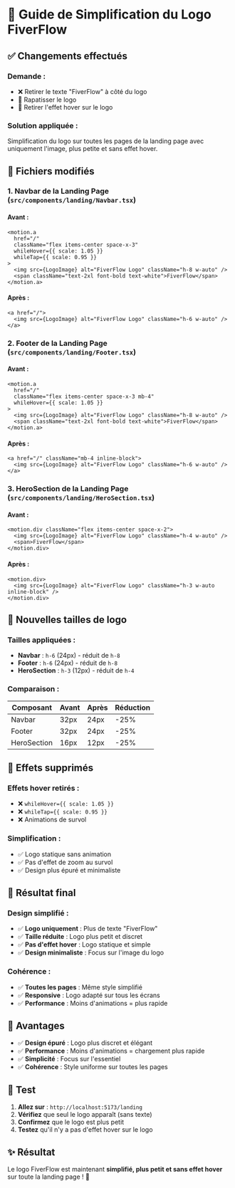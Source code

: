 # 🎨 Guide de Simplification du Logo FiverFlow

## ✅ Changements effectués

### **Demande :**
- ❌ Retirer le texte "FiverFlow" à côté du logo
- 📏 Rapatisser le logo
- 🚫 Retirer l'effet hover sur le logo

### **Solution appliquée :**
Simplification du logo sur toutes les pages de la landing page avec uniquement l'image, plus petite et sans effet hover.

## 🔧 Fichiers modifiés

### **1. Navbar de la Landing Page** (`src/components/landing/Navbar.tsx`)

#### **Avant :**
```tsx
<motion.a
  href="/"
  className="flex items-center space-x-3"
  whileHover={{ scale: 1.05 }}
  whileTap={{ scale: 0.95 }}
>
  <img src={LogoImage} alt="FiverFlow Logo" className="h-8 w-auto" />
  <span className="text-2xl font-bold text-white">FiverFlow</span>
</motion.a>
```

#### **Après :**
```tsx
<a href="/">
  <img src={LogoImage} alt="FiverFlow Logo" className="h-6 w-auto" />
</a>
```

### **2. Footer de la Landing Page** (`src/components/landing/Footer.tsx`)

#### **Avant :**
```tsx
<motion.a
  href="/"
  className="flex items-center space-x-3 mb-4"
  whileHover={{ scale: 1.05 }}
>
  <img src={LogoImage} alt="FiverFlow Logo" className="h-8 w-auto" />
  <span className="text-2xl font-bold text-white">FiverFlow</span>
</motion.a>
```

#### **Après :**
```tsx
<a href="/" className="mb-4 inline-block">
  <img src={LogoImage} alt="FiverFlow Logo" className="h-6 w-auto" />
</a>
```

### **3. HeroSection de la Landing Page** (`src/components/landing/HeroSection.tsx`)

#### **Avant :**
```tsx
<motion.div className="flex items-center space-x-2">
  <img src={LogoImage} alt="FiverFlow Logo" className="h-4 w-auto" />
  <span>FiverFlow</span>
</motion.div>
```

#### **Après :**
```tsx
<motion.div>
  <img src={LogoImage} alt="FiverFlow Logo" className="h-3 w-auto inline-block" />
</motion.div>
```

## 📏 Nouvelles tailles de logo

### **Tailles appliquées :**
- **Navbar** : `h-6` (24px) - réduit de `h-8`
- **Footer** : `h-6` (24px) - réduit de `h-8`
- **HeroSection** : `h-3` (12px) - réduit de `h-4`

### **Comparaison :**
| Composant | Avant | Après | Réduction |
|-----------|-------|-------|-----------|
| Navbar | 32px | 24px | -25% |
| Footer | 32px | 24px | -25% |
| HeroSection | 16px | 12px | -25% |

## 🚫 Effets supprimés

### **Effets hover retirés :**
- ❌ `whileHover={{ scale: 1.05 }}`
- ❌ `whileTap={{ scale: 0.95 }}`
- ❌ Animations de survol

### **Simplification :**
- ✅ Logo statique sans animation
- ✅ Pas d'effet de zoom au survol
- ✅ Design plus épuré et minimaliste

## 🎯 Résultat final

### **Design simplifié :**
- ✅ **Logo uniquement** : Plus de texte "FiverFlow"
- ✅ **Taille réduite** : Logo plus petit et discret
- ✅ **Pas d'effet hover** : Logo statique et simple
- ✅ **Design minimaliste** : Focus sur l'image du logo

### **Cohérence :**
- ✅ **Toutes les pages** : Même style simplifié
- ✅ **Responsive** : Logo adapté sur tous les écrans
- ✅ **Performance** : Moins d'animations = plus rapide

## 🚀 Avantages

- ✅ **Design épuré** : Logo plus discret et élégant
- ✅ **Performance** : Moins d'animations = chargement plus rapide
- ✅ **Simplicité** : Focus sur l'essentiel
- ✅ **Cohérence** : Style uniforme sur toutes les pages

## 🧪 Test

1. **Allez sur** : `http://localhost:5173/landing`
2. **Vérifiez** que seul le logo apparaît (sans texte)
3. **Confirmez** que le logo est plus petit
4. **Testez** qu'il n'y a pas d'effet hover sur le logo

## ✨ Résultat

Le logo FiverFlow est maintenant **simplifié, plus petit et sans effet hover** sur toute la landing page ! 🎉
